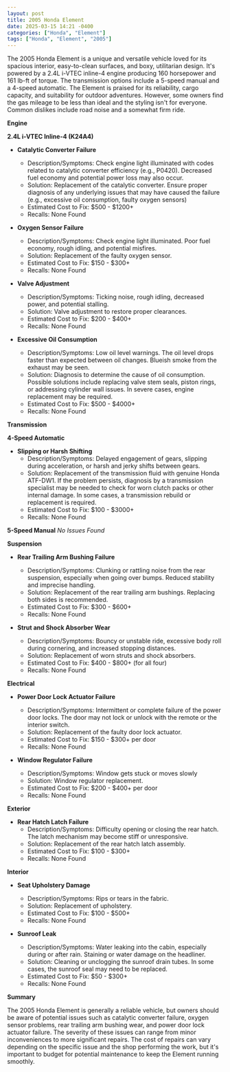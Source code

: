 ```yaml
---
layout: post
title: 2005 Honda Element
date: 2025-03-15 14:21 -0400
categories: ["Honda", "Element"]
tags: ["Honda", "Element", "2005"]
---
```

The 2005 Honda Element is a unique and versatile vehicle loved for its spacious interior, easy-to-clean surfaces, and boxy, utilitarian design. It's powered by a 2.4L i-VTEC inline-4 engine producing 160 horsepower and 161 lb-ft of torque. The transmission options include a 5-speed manual and a 4-speed automatic. The Element is praised for its reliability, cargo capacity, and suitability for outdoor adventures. However, some owners find the gas mileage to be less than ideal and the styling isn't for everyone. Common dislikes include road noise and a somewhat firm ride.

**Engine**

**2.4L i-VTEC Inline-4 (K24A4)**

*   **Catalytic Converter Failure**
    *   Description/Symptoms: Check engine light illuminated with codes related to catalytic converter efficiency (e.g., P0420). Decreased fuel economy and potential power loss may also occur.
    *   Solution: Replacement of the catalytic converter. Ensure proper diagnosis of any underlying issues that may have caused the failure (e.g., excessive oil consumption, faulty oxygen sensors)
    *   Estimated Cost to Fix: $500 - $1200+
    *   Recalls: None Found

*   **Oxygen Sensor Failure**
    *   Description/Symptoms: Check engine light illuminated. Poor fuel economy, rough idling, and potential misfires.
    *   Solution: Replacement of the faulty oxygen sensor.
    *   Estimated Cost to Fix: $150 - $300+
    *   Recalls: None Found

*   **Valve Adjustment**
    *   Description/Symptoms: Ticking noise, rough idling, decreased power, and potential stalling.
    *   Solution: Valve adjustment to restore proper clearances.
    *   Estimated Cost to Fix: $200 - $400+
    *   Recalls: None Found

*   **Excessive Oil Consumption**
    *   Description/Symptoms: Low oil level warnings. The oil level drops faster than expected between oil changes. Blueish smoke from the exhaust may be seen.
    *   Solution: Diagnosis to determine the cause of oil consumption. Possible solutions include replacing valve stem seals, piston rings, or addressing cylinder wall issues. In severe cases, engine replacement may be required.
    *   Estimated Cost to Fix: $500 - $4000+
    *   Recalls: None Found

**Transmission**

**4-Speed Automatic**

*   **Slipping or Harsh Shifting**
    *   Description/Symptoms: Delayed engagement of gears, slipping during acceleration, or harsh and jerky shifts between gears.
    *   Solution: Replacement of the transmission fluid with genuine Honda ATF-DW1. If the problem persists, diagnosis by a transmission specialist may be needed to check for worn clutch packs or other internal damage. In some cases, a transmission rebuild or replacement is required.
    *   Estimated Cost to Fix: $100 - $3000+
    *   Recalls: None Found

**5-Speed Manual**
*No Issues Found*

**Suspension**

*   **Rear Trailing Arm Bushing Failure**
    *   Description/Symptoms: Clunking or rattling noise from the rear suspension, especially when going over bumps. Reduced stability and imprecise handling.
    *   Solution: Replacement of the rear trailing arm bushings. Replacing both sides is recommended.
    *   Estimated Cost to Fix: $300 - $600+
    *   Recalls: None Found

*   **Strut and Shock Absorber Wear**
    *   Description/Symptoms: Bouncy or unstable ride, excessive body roll during cornering, and increased stopping distances.
    *   Solution: Replacement of worn struts and shock absorbers.
    *   Estimated Cost to Fix: $400 - $800+ (for all four)
    *   Recalls: None Found

**Electrical**

*   **Power Door Lock Actuator Failure**
    *   Description/Symptoms: Intermittent or complete failure of the power door locks. The door may not lock or unlock with the remote or the interior switch.
    *   Solution: Replacement of the faulty door lock actuator.
    *   Estimated Cost to Fix: $150 - $300+ per door
    *   Recalls: None Found

*   **Window Regulator Failure**
    * Description/Symptoms: Window gets stuck or moves slowly
    * Solution: Window regulator replacement.
    * Estimated Cost to Fix: $200 - $400+ per door
    * Recalls: None Found

**Exterior**

*   **Rear Hatch Latch Failure**
    *   Description/Symptoms: Difficulty opening or closing the rear hatch. The latch mechanism may become stiff or unresponsive.
    *   Solution: Replacement of the rear hatch latch assembly.
    *   Estimated Cost to Fix: $100 - $300+
    *   Recalls: None Found

**Interior**

*   **Seat Upholstery Damage**
    *   Description/Symptoms: Rips or tears in the fabric.
    *   Solution: Replacement of upholstery.
    *   Estimated Cost to Fix: $100 - $500+
    *   Recalls: None Found

*   **Sunroof Leak**
    *   Description/Symptoms: Water leaking into the cabin, especially during or after rain. Staining or water damage on the headliner.
    *   Solution: Cleaning or unclogging the sunroof drain tubes. In some cases, the sunroof seal may need to be replaced.
    *   Estimated Cost to Fix: $50 - $300+
    *   Recalls: None Found

**Summary**

The 2005 Honda Element is generally a reliable vehicle, but owners should be aware of potential issues such as catalytic converter failure, oxygen sensor problems, rear trailing arm bushing wear, and power door lock actuator failure. The severity of these issues can range from minor inconveniences to more significant repairs. The cost of repairs can vary depending on the specific issue and the shop performing the work, but it's important to budget for potential maintenance to keep the Element running smoothly.

